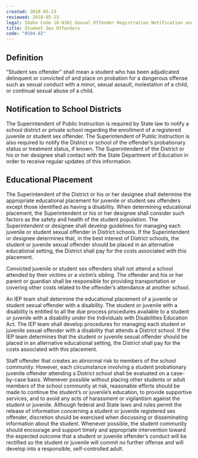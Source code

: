 ```yaml
---
created: 2018-05-23
reviewed: 2018-05-23
legal: Idaho Code 18-8301 Sexual Offender Registration Notification and Community Right-to-Know-Act,Idaho Code 18-8402 Findings,Idaho Code 18- 8403 Definitions,Idaho Code 18-8408 Providing List to Superintendent Of Public Instruction,Idaho Code 18-8412 Exemption from Civil Liability,Idaho Code 18-8413 Penalties for Vigilantism of Other Misuse of Information,Idaho Code 33-205 Denial of School Attendance,Idaho Code 18-8329 Adult Criminal Sex Offenders-Prohibited Access to School Children
title: Student Sex Offenders
code: "0504.82"
---
```


## Definition

“Student sex offender” shall mean a student who has been adjudicated delinquent or convicted of and place on probation for a dangerous offense such as sexual conduct with a minor, sexual assault, molestation of a child, or continual sexual abuse of a child.

## Notification to School Districts

The Superintendent of Public Instruction is required by State law to notify a school district or private school regarding the enrollment of a registered juvenile or student sex offender. The Superintendent of Public Instruction is also required to notify the District or school of the offender’s probationary status or treatment status, if known. The Superintendent of the District or his or her designee shall contact with the State Department of Education in order to receive regular updates of this information.

## Educational Placement

The Superintendent of the District or his or her designee shall determine the appropriate educational placement for juvenile or student sex offenders except those identified as having a disability. When determining educational placement, the Superintendent or his or her designee shall consider such factors as the safety and health of the student population. The Superintendent or designee shall develop guidelines for managing each juvenile or student sexual offender in District schools. If the Superintendent or designee determines that, in the best interest of District schools, the student or juvenile sexual offender should be placed in an alternative educational setting, the District shall pay for the costs associated with this placement.

Convicted juvenile or student sex offenders shall not attend a school attended by their victims or a victim’s sibling. The offender and his or her parent or guardian shall be responsible for providing transportation or covering other costs related to the offender’s attendance at another school.

An IEP team shall determine the educational placement of a juvenile or student sexual offender with a disability. The student or juvenile with a disability is entitled to all the due process procedures available to a student or juvenile with a disability under the Individuals with Disabilities Education Act. The IEP team shall develop procedures for managing each student or juvenile sexual offender with a disability that attends a District school. If the IEP team determines that the student or juvenile sexual offender should be placed in an alternative educational setting, the District shall pay for the costs associated with this placement.

Staff offender that creates an abnormal risk to members of the school community. However, each circumstance involving a student probationary juvenile offender attending a District school shall be evaluated on a case-by-case basis. Whenever possible without placing other students or adult members of the school community at risk, reasonable efforts should be made to continue the student’s or juvenile’s education, to provide supportive services, and to avoid any acts of harassment or vigilantism against the student or juvenile. Although federal and State laws and rules permit the release of information concerning a student or juvenile registered sex offender, discretion should be exercised when discussing or disseminating information about the student. Whenever possible, the student community should encourage and support timely and appropriate intervention toward the expected outcome that a student or juvenile offender’s conduct will be rectified so the student or juvenile will commit no further offense and will develop into a responsible, self-controlled adult.

